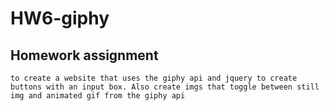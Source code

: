 # HW6-giphy

## Homework assignment
    to create a website that uses the giphy api and jquery to create buttons with an input box. Also create imgs that toggle between still img and animated gif from the giphy api